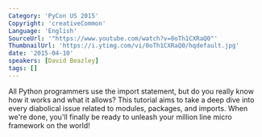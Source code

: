```yaml
---
Category: 'PyCon US 2015'
Copyright: 'creativeCommon'
Language: 'English'
SourceUrl: '"https://www.youtube.com/watch?v=0oTh1CXRaQ0"'
ThumbnailUrl: 'https://i.ytimg.com/vi/0oTh1CXRaQ0/hqdefault.jpg'
date: '2015-04-10'
speakers: [David Beazley]
tags: []
---
```

All Python programmers use the import statement, but do you really know how it works and what it allows?  This tutorial aims to take a deep dive into every diabolical issue related to modules, packages, and imports.   When we're done, you'll finally be ready to unleash your million line micro framework on the world! 

